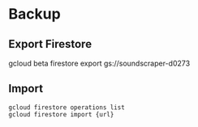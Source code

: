 # Backup

## Export Firestore

gcloud beta firestore export gs://soundscraper-d0273

## Import

```
gcloud firestore operations list
gcloud firestore import {url}
```
